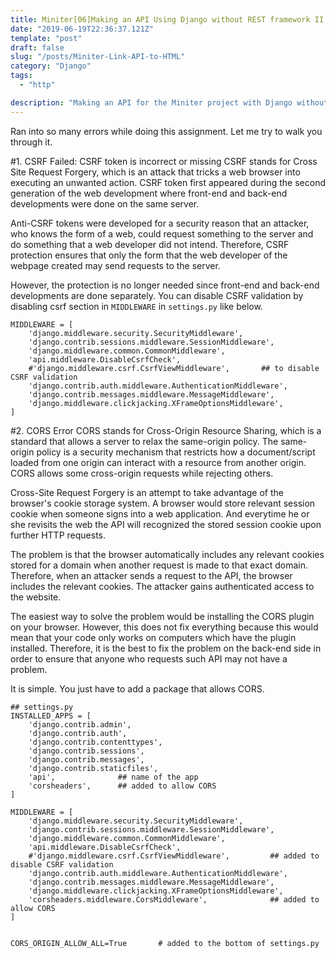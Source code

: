 ```yaml
---
title: Miniter[06]Making an API Using Django without REST framework II
date: "2019-06-19T22:36:37.121Z"
template: "post"
draft: false
slug: "/posts/Miniter-Link-API-to-HTML"
category: "Django"
tags:
  - "http"

description: "Making an API for the Miniter project with Django without using the REST framework."
---
```


Ran into so many errors while doing this assignment. Let me try to walk you through it.

#1. CSRF Failed: CSRF token is incorrect or missing
CSRF stands for Cross Site Request Forgery, which is an attack that tricks a web browser into executing an unwanted action. CSRF token first appeared during the second generation of the web development where front-end and back-end developments were done on the same server.

Anti-CSRF tokens were developed for a security reason that an attacker, who knows the form of a web, could request something to the server and do something that a web developer did not intend. Therefore, CSRF protection ensures that only the form that the web developer of the webpage created may send requests to the server.

However, the protection is no longer needed since front-end and back-end developments are done separately. You can disable CSRF validation by disabling csrf section in `MIDDLEWARE` in `settings.py` like below.

```
MIDDLEWARE = [
    'django.middleware.security.SecurityMiddleware',
    'django.contrib.sessions.middleware.SessionMiddleware',
    'django.middleware.common.CommonMiddleware',
    'api.middleware.DisableCsrfCheck',
    #'django.middleware.csrf.CsrfViewMiddleware',       ## to disable CSRF validation
    'django.contrib.auth.middleware.AuthenticationMiddleware',
    'django.contrib.messages.middleware.MessageMiddleware',
    'django.middleware.clickjacking.XFrameOptionsMiddleware',
]
```

#2. CORS Error
CORS stands for Cross-Origin Resource Sharing, which is a standard that allows a server to relax the same-origin policy. The same-origin policy is a security mechanism that restricts how a document/script loaded from one origin can interact with a resource from another origin. CORS allows some cross-origin requests while rejecting others.

Cross-Site Request Forgery is an attempt to take advantage of the browser's cookie storage system. A browser would store relevant session cookie when someone signs into a web application. And everytime he or she revisits the web the API will recognized the stored session cookie upon further HTTP requests.

The problem is that the browser automatically includes any relevant cookies stored for a domain when another request is made to that exact domain. Therefore, when an attacker sends a request to the API, the browser includes the relevant cookies. The attacker gains authenticated access to the website.

The easiest way to solve the problem would be installing the CORS plugin on your browser. However, this does not fix everything because this would mean that your code only works on computers which have the plugin installed. Therefore, it is the best to fix the problem on the back-end side in order to ensure that anyone who requests such API may not have a problem.

It is simple. You just have to add a package that allows CORS.

```
## settings.py
INSTALLED_APPS = [
    'django.contrib.admin',
    'django.contrib.auth',
    'django.contrib.contenttypes',
    'django.contrib.sessions',
    'django.contrib.messages',
    'django.contrib.staticfiles',
    'api',              ## name of the app
    'corsheaders',      ## added to allow CORS
]

MIDDLEWARE = [
    'django.middleware.security.SecurityMiddleware',
    'django.contrib.sessions.middleware.SessionMiddleware',
    'django.middleware.common.CommonMiddleware',
    'api.middleware.DisableCsrfCheck',
    #'django.middleware.csrf.CsrfViewMiddleware',         ## added to disable CSRF validation
    'django.contrib.auth.middleware.AuthenticationMiddleware',
    'django.contrib.messages.middleware.MessageMiddleware',
    'django.middleware.clickjacking.XFrameOptionsMiddleware',
    'corsheaders.middleware.CorsMiddleware',              ## added to allow CORS
]


CORS_ORIGIN_ALLOW_ALL=True       # added to the bottom of settings.py
```
